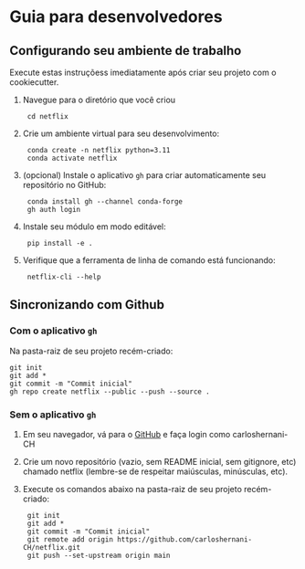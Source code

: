 
# Guia para desenvolvedores

## Configurando seu ambiente de trabalho

Execute estas instruçõess imediatamente após criar seu projeto com o cookiecutter.

1. Navegue para o diretório que você criou

        cd netflix

2. Crie um ambiente virtual para seu desenvolvimento:

        conda create -n netflix python=3.11
        conda activate netflix

3. (opcional) Instale o aplicativo `gh` para criar automaticamente seu repositório no GitHub:

        conda install gh --channel conda-forge
        gh auth login

4. Instale seu módulo em modo editável:

        pip install -e .

5. Verifique que a ferramenta de linha de comando está funcionando:

        netflix-cli --help

## Sincronizando com Github

### Com o aplicativo `gh`

Na pasta-raiz de seu projeto recém-criado:

    git init
    git add *
    git commit -m "Commit inicial"
    gh repo create netflix --public --push --source .

### Sem o aplicativo `gh`

1. Em seu navegador, vá para o [GitHub](https://www.github.com) e faça login como carloshernani-CH
1. Crie um novo repositório (vazio, sem README inicial, sem gitignore, etc) chamado netflix (lembre-se de respeitar maiúsculas, minúsculas, etc).
1. Execute os comandos abaixo na pasta-raiz de seu projeto recém-criado:


        git init
        git add *
        git commit -m "Commit inicial"
        git remote add origin https://github.com/carloshernani-CH/netflix.git
        git push --set-upstream origin main


